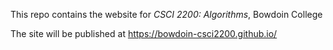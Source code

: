 
This repo contains the website for *CSCI 2200: Algorithms*,  Bowdoin College 

The site will be published at https://bowdoin-csci2200.github.io/
